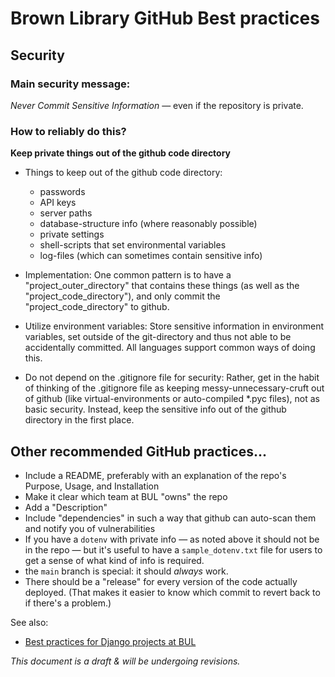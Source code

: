 # Brown Library GitHub Best practices

## Security

### Main security message:

*Never Commit Sensitive Information* — even if the repository is private. 

### How to reliably do this?

**Keep private things out of the github code directory**

* Things to keep out of the github code directory:
  - passwords
  - API keys
  - server paths
  - database-structure info (where reasonably possible)
  - private settings
  - shell-scripts that set environmental variables
  - log-files (which can sometimes contain sensitive info)

* Implementation: One common pattern is to have a "project_outer_directory" that contains these things (as well as the "project_code_directory"), and only commit the  "project_code_directory" to github. 

* Utilize environment variables: Store sensitive information in environment variables, set outside of the git-directory and thus not able to be accidentally committed. All languages support common ways of doing this.
 
* Do not depend on the .gitignore file for security: Rather, get in the habit of thinking of the .gitignore file as keeping messy-unnecessary-cruft out of github (like virtual-environments or auto-compiled *.pyc files), not as basic security. Instead, keep the sensitive info out of the github directory in the first place.

## Other recommended GitHub practices...
* Include a README, preferably with an explanation of the repo's Purpose, Usage, and Installation
* Make it clear which team at BUL "owns" the repo
* Add a "Description"
* Include "dependencies" in such a way that github can auto-scan them and notify you of vulnerabilities
* If you have a `dotenv` with private info &mdash; as noted above it should not be in the repo &mdash; but it's useful to have a `sample_dotenv.txt` file for users to get a sense of what kind of info is required.
* the `main` branch is special: it should _always_ work.
* There should be a "release" for every version of the code actually deployed. (That makes it easier to know which commit to revert back to if there's a problem.)

See also:

* [Best practices for Django projects at BUL](https://github.com/Brown-University-Library/django_template_42_project)

_This document is a draft & will be undergoing revisions._
